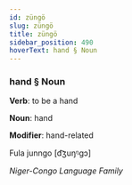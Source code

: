 ```yaml
---
id: züngö
slug: züngö
title: züngö
sidebar_position: 490
hoverText: hand § Noun
---
```


### hand § Noun

**Verb**: to be a hand

**Noun**: hand

**Modifier**: hand-related

Fula junngo [d͡ʒuŋᵑɡɔ]

*Niger-Congo Language Family*